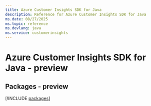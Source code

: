```yaml
---
title: Azure Customer Insights SDK for Java
description: Reference for Azure Customer Insights SDK for Java
ms.date: 08/27/2025
ms.topic: reference
ms.devlang: java
ms.service: customerinsights
---
```

# Azure Customer Insights SDK for Java - preview
## Packages - preview
[!INCLUDE [packages](customer-insights-index.md)]